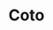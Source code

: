 ---
title: "Coto"
url: /ciudad-autonoma-de-buenos-aires/coto-avenida-san-pedrito/
shop: Supermarkt
---